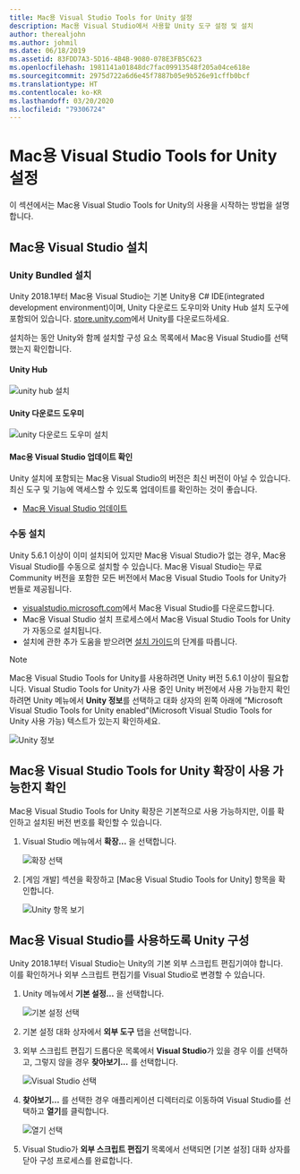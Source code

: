 ```yaml
---
title: Mac용 Visual Studio Tools for Unity 설정
description: Mac용 Visual Studio에서 사용할 Unity 도구 설정 및 설치
author: therealjohn
ms.author: johmil
ms.date: 06/18/2019
ms.assetid: 83FDD7A3-5D16-4B4B-9080-078E3FB5C623
ms.openlocfilehash: 1981141a01848dc7fac09913548f205a04ce618e
ms.sourcegitcommit: 2975d722a6d6e45f7887b05e9b526e91cffb0bcf
ms.translationtype: HT
ms.contentlocale: ko-KR
ms.lasthandoff: 03/20/2020
ms.locfileid: "79306724"
---
```

# <a name="set-up-visual-studio-for-mac-tools-for-unity"></a>Mac용 Visual Studio Tools for Unity 설정

이 섹션에서는 Mac용 Visual Studio Tools for Unity의 사용을 시작하는 방법을 설명합니다.

## <a name="install-visual-studio-for-mac"></a>Mac용 Visual Studio 설치

### <a name="unity-bundled-installation"></a>Unity Bundled 설치

Unity 2018.1부터 Mac용 Visual Studio는 기본 Unity용 C# IDE(integrated development environment)이며, Unity 다운로드 도우미와 Unity Hub 설치 도구에 포함되어 있습니다. [store.unity.com](https://store.unity.com/)에서 Unity를 다운로드하세요.

설치하는 동안 Unity와 함께 설치할 구성 요소 목록에서 Mac용 Visual Studio를 선택했는지 확인합니다.

#### <a name="unity-hub"></a>Unity Hub

![unity hub 설치](media/setup-vsmac-tools-unity-image7.png)

#### <a name="unity-download-assistant"></a>Unity 다운로드 도우미

![unity 다운로드 도우미 설치](media/setup-vsmac-tools-unity-image8.png)

#### <a name="check-for-updates-to-visual-studio-for-mac"></a>Mac용 Visual Studio 업데이트 확인

Unity 설치에 포함되는 Mac용 Visual Studio의 버전은 최신 버전이 아닐 수 있습니다. 최신 도구 및 기능에 액세스할 수 있도록 업데이트를 확인하는 것이 좋습니다.

* [Mac용 Visual Studio 업데이트](update.md)

### <a name="manual-installation"></a>수동 설치

Unity 5.6.1 이상이 이미 설치되어 있지만 Mac용 Visual Studio가 없는 경우, Mac용 Visual Studio를 수동으로 설치할 수 있습니다. Mac용 Visual Studio는 무료 Community 버전을 포함한 모든 버전에서 Mac용 Visual Studio Tools for Unity가 번들로 제공됩니다.

* [visualstudio.microsoft.com](https://visualstudio.microsoft.com/)에서 Mac용 Visual Studio를 다운로드합니다.
* Mac용 Visual Studio 설치 프로세스에서 Mac용 Visual Studio Tools for Unity가 자동으로 설치됩니다.
* 설치에 관한 추가 도움을 받으려면 [설치 가이드](/visualstudio/mac/installation)의 단계를 따릅니다.

> [!NOTE]
> Mac용 Visual Studio Tools for Unity를 사용하려면 Unity 버전 5.6.1 이상이 필요합니다. Visual Studio Tools for Unity가 사용 중인 Unity 버전에서 사용 가능한지 확인하려면 Unity 메뉴에서 **Unity 정보**를 선택하고 대화 상자의 왼쪽 아래에 “Microsoft Visual Studio Tools for Unity enabled”(Microsoft Visual Studio Tools for Unity 사용 가능) 텍스트가 있는지 확인하세요.
>
> ![Unity 정보](media/setup-vsmac-tools-unity-image3.png)

## <a name="confirm-that-the-visual-studio-for-mac-tools-for-unity-extension-is-enabled"></a>Mac용 Visual Studio Tools for Unity 확장이 사용 가능한지 확인

Mac용 Visual Studio Tools for Unity 확장은 기본적으로 사용 가능하지만, 이를 확인하고 설치된 버전 번호를 확인할 수 있습니다.

1. Visual Studio 메뉴에서 **확장...** 을 선택합니다.

   ![확장 선택](media/setup-vsmac-tools-unity-image1.png)

2. [게임 개발] 섹션을 확장하고 [Mac용 Visual Studio Tools for Unity] 항목을 확인합니다.

   ![Unity 항목 보기](media/setup-vsmac-tools-unity-image2.png)

## <a name="configure-unity-for-use-with-visual-studio-for-mac"></a>Mac용 Visual Studio를 사용하도록 Unity 구성

Unity 2018.1부터 Visual Studio는 Unity의 기본 외부 스크립트 편집기여야 합니다. 이를 확인하거나 외부 스크립트 편집기를 Visual Studio로 변경할 수 있습니다.

1. Unity 메뉴에서 **기본 설정...** 을 선택합니다.

   ![기본 설정 선택](media/setup-vsmac-tools-unity-image4.png)

2. 기본 설정 대화 상자에서 **외부 도구** 탭을 선택합니다.

3. 외부 스크립트 편집기 드롭다운 목록에서 **Visual Studio**가 있을 경우 이를 선택하고, 그렇지 않을 경우 **찾아보기...** 를 선택합니다.

   ![Visual Studio 선택](media/setup-vsmac-tools-unity-image5.png)

4. **찾아보기...** 를 선택한 경우 애플리케이션 디렉터리로 이동하여 Visual Studio를 선택하고 **열기**를 클릭합니다.

   ![열기 선택](media/setup-vsmac-tools-unity-image6.png)

5. Visual Studio가 **외부 스크립트 편집기** 목록에서 선택되면 [기본 설정] 대화 상자를 닫아 구성 프로세스를 완료합니다.